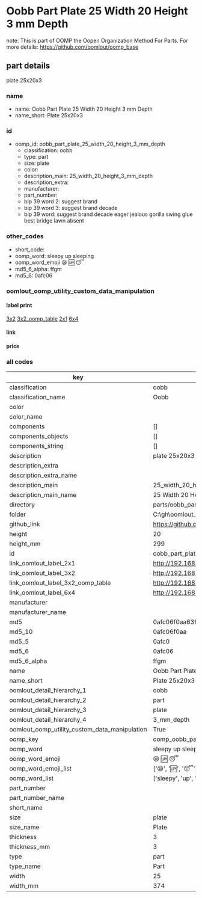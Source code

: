 # Oobb Part Plate 25 Width 20 Height 3 mm Depth  

note: This is part of OOMP the Oopen Organization Method For Parts. For more details: https://github.com/oomlout/oomp_base

##  part details
  



plate 25x20x3



### name
* name: Oobb Part Plate 25 Width 20 Height 3 mm Depth
* name_short: Plate 25x20x3 
### id
* oomp_id: oobb_part_plate_25_width_20_height_3_mm_depth
  * classification: oobb
  * type: part
  * size: plate
  * color: 
  * description_main: 25_width_20_height_3_mm_depth
  * description_extra: 
  * manufacturer: 
  * part_number: 
  * bip 39 word 2: suggest brand
  * bip 39 word 3: suggest brand decade
  * bip 39 word: suggest brand decade eager jealous gorilla swing glue best bridge lawn absent

### other_codes
* short_code: 
* oomp_word: sleepy up sleeping
* oomp_word_emoji :sleepy: :up: :sleeping:
* md5_6_alpha: ffgm
* md5_6: 0afc06






### oomlout_oomp_utility_custom_data_manipulation
#### label print
[3x2](http://192.168.1.245:1112/?label=oomp%20ffgm)
[3x2_oomp_table](http://192.168.1.108:1112/?label=oomp%20ffgm)
[2x1](http://192.168.1.242:1112/?label=oomp%20ffgm)
[6x4](http://192.168.1.55:1112/?label=oomp%20ffgm)    

#### link

                              

#### price







### all codes 
| key | value |  
| --- | --- |  
| classification | oobb |  
| classification_name | Oobb |  
| color |  |  
| color_name |  |  
| components | [] |  
| components_objects | [] |  
| components_string | [] |  
| description | plate 25x20x3 |  
| description_extra |  |  
| description_extra_name |  |  
| description_main | 25_width_20_height_3_mm_depth |  
| description_main_name | 25 Width 20 Height 3 mm Depth |  
| directory | parts/oobb_part_plate_25_width_20_height_3_mm_depth |  
| folder | C:\gh\oomlout_oobb_version_4_generated_parts\things\oobb_part_plate_25_width_20_height_3_mm_depth |  
| github_link | https://github.com/oomlout/oomlout_oomp_part_src/tree/main/parts/oobb_part_plate_25_width_20_height_3_mm_depth |  
| height | 20 |  
| height_mm | 299 |  
| id | oobb_part_plate_25_width_20_height_3_mm_depth |  
| link_oomlout_label_2x1 | http://192.168.1.242:1112/?label=oomp%20ffgm |  
| link_oomlout_label_3x2 | http://192.168.1.245:1112/?label=oomp%20ffgm |  
| link_oomlout_label_3x2_oomp_table | http://192.168.1.108:1112/?label=oomp%20ffgm |  
| link_oomlout_label_6x4 | http://192.168.1.55:1112/?label=oomp%20ffgm |  
| manufacturer |  |  
| manufacturer_name |  |  
| md5 | 0afc06f0aa63fb8192bbc44e7106c6c7 |  
| md5_10 | 0afc06f0aa |  
| md5_5 | 0afc0 |  
| md5_6 | 0afc06 |  
| md5_6_alpha | ffgm |  
| name | Oobb Part Plate 25 Width 20 Height 3 mm Depth |  
| name_short | Plate 25x20x3  |  
| oomlout_detail_hierarchy_1 | oobb |  
| oomlout_detail_hierarchy_2 | part |  
| oomlout_detail_hierarchy_3 | plate |  
| oomlout_detail_hierarchy_4 | 3_mm_depth |  
| oomlout_oomp_utility_custom_data_manipulation | True |  
| oomp_key | oomp_oobb_part_plate_25_width_20_height_3_mm_depth |  
| oomp_word | sleepy up sleeping |  
| oomp_word_emoji | :sleepy: :up: :sleeping: |  
| oomp_word_emoji_list | [':sleepy:', ':up:', ':sleeping:'] |  
| oomp_word_list | ['sleepy', 'up', 'sleeping'] |  
| part_number |  |  
| part_number_name |  |  
| short_name |  |  
| size | plate |  
| size_name | Plate |  
| thickness | 3 |  
| thickness_mm | 3 |  
| type | part |  
| type_name | Part |  
| width | 25 |  
| width_mm | 374 |  

